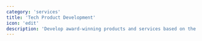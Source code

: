 ```yaml
---
category: 'services'
title: 'Tech Product Development'
icon: 'edit'
description: 'Develop award-winning products and services based on the latest technologies and user experience practices.'
---
```

